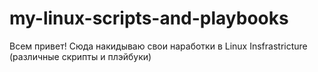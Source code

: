 # my-linux-scripts-and-playbooks
Всем привет! Сюда накидываю свои наработки в Linux Insfrastricture (различные скрипты и плэйбуки)

